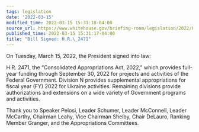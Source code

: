 ```yaml
---
tags: legislation
date: '2022-03-15'
modified_time: 2022-03-15 15:31:18-04:00
source_url: https://www.whitehouse.gov/briefing-room/legislation/2022/03/15/bill-signed-h-r-2471/
published_time: 2022-03-15 15:31:17-04:00
title: "Bill Signed: H.R.\_2471"
---
```

 
On Tuesday, March 15, 2022, the President signed into law:

H.R. 2471, the “Consolidated Appropriations Act, 2022,” which provides
full-year funding through September 30, 2022 for projects and activities
of the Federal Government. Division N provides supplemental
appropriations for fiscal year (FY) 2022 for Ukraine activities.
Remaining divisions provide authorizations and extensions on a wide
variety of Government programs and activities.

Thank you to Speaker Pelosi, Leader Schumer, Leader McConnell, Leader
McCarthy, Chairman Leahy, Vice Chairman Shelby, Chair DeLauro, Ranking
Member Granger, and the Appropriations Committees.

